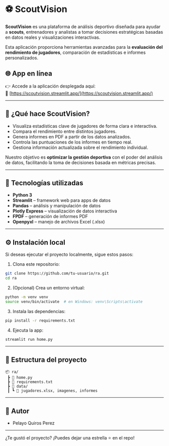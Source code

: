 
# ⚽ ScoutVision

**ScoutVision** es una plataforma de análisis deportivo diseñada para ayudar a **scouts**, entrenadores y analistas a tomar decisiones estratégicas basadas en datos reales y visualizaciones interactivas.

Esta aplicación proporciona herramientas avanzadas para la **evaluación del rendimiento de jugadores**, comparación de estadísticas e informes personalizados.

## 🌐 App en línea

👉 Accede a la aplicación desplegada aquí:  
🔗 [https://scoutvision.streamlit.app/](https://scoutvision.streamlit.app/)

---

## 🎯 ¿Qué hace ScoutVision?

- Visualiza estadísticas clave de jugadores de forma clara e interactiva.
- Compara el rendimiento entre distintos jugadores.
- Genera informes en PDF a partir de los datos analizados.
- Controla las puntuaciones de los informes en tiempo real.
- Gestiona información actualizada sobre el rendimiento individual.

Nuestro objetivo es **optimizar la gestión deportiva** con el poder del análisis de datos, facilitando la toma de decisiones basada en métricas precisas.

---

## 🧰 Tecnologías utilizadas

- **Python 3**
- **Streamlit** – framework web para apps de datos
- **Pandas** – análisis y manipulación de datos
- **Plotly Express** – visualización de datos interactiva
- **FPDF** – generación de informes PDF
- **Openpyxl** – manejo de archivos Excel (.xlsx)

---

## ⚙️ Instalación local

Si deseas ejecutar el proyecto localmente, sigue estos pasos:

1. Clona este repositorio:

```bash
git clone https://github.com/tu-usuario/ra.git
cd ra
```

2. (Opcional) Crea un entorno virtual:

```bash
python -m venv venv
source venv/bin/activate  # en Windows: venv\Scripts\activate
```

3. Instala las dependencias:

```bash
pip install -r requirements.txt
```

4. Ejecuta la app:

```bash
streamlit run home.py
```

---

## 📁 Estructura del proyecto

```
📦 ra/
 ┣ 📄 home.py
 ┣ 📄 requirements.txt
 ┣ 📁 data/
 ┃ ┗ 📄 jugadores.xlsx, imagenes, informes
```

---

## 👤 Autor

- Pelayo Quiros Perez

---

¿Te gustó el proyecto? ¡Puedes dejar una estrella ⭐ en el repo!
